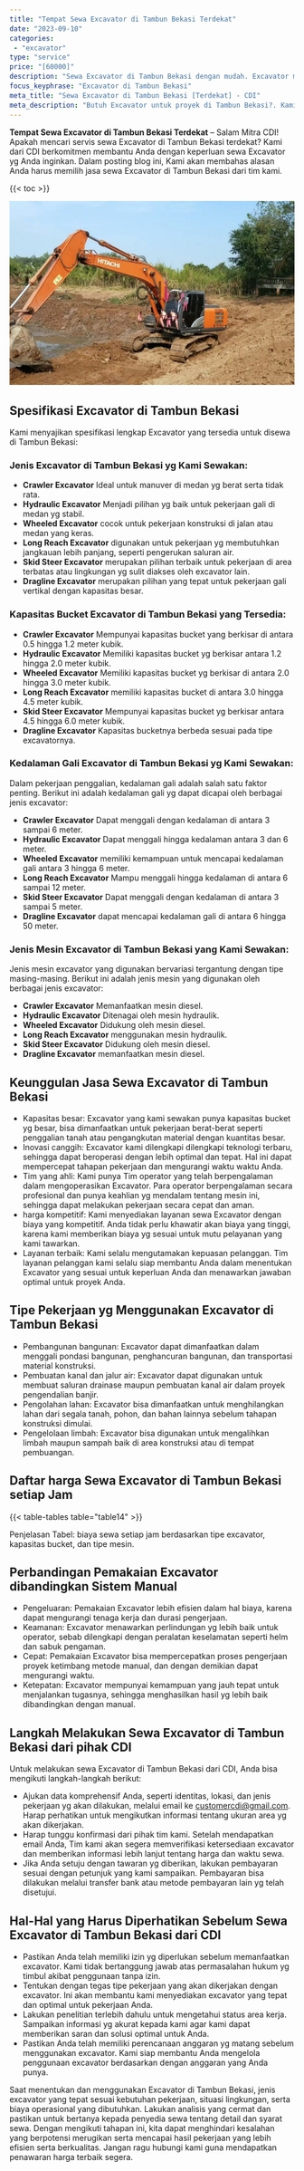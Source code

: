```yaml
---
title: "Tempat Sewa Excavator di Tambun Bekasi Terdekat"
date: "2023-09-10"
categories:
 - "excavator"
type: "service"
price: "[60000]"
description: "Sewa Excavator di Tambun Bekasi dengan mudah. Excavator menjadi pilihan utama kontraktor untuk mendukung kelancaran pekerjaan. Hubungi kami segera."
focus_keyphrase: "Excavator di Tambun Bekasi"
meta_title: "Sewa Excavator di Tambun Bekasi [Terdekat] - CDI"
meta_description: "Butuh Excavator untuk proyek di Tambun Bekasi?. Kami tawarkan Excavator berkualitas untuk menyelesaikan pekerjaan. Penawaran spesial minggu ini tersedia."
---
```


**Tempat Sewa Excavator di Tambun Bekasi Terdekat** – Salam Mitra CDI! Apakah mencari servis sewa Excavator di Tambun Bekasi terdekat? Kami dari CDI berkomitmen membantu Anda dengan keperluan sewa Excavator yg Anda inginkan. Dalam posting blog ini, Kami akan membahas alasan Anda harus memilih jasa sewa Excavator di Tambun Bekasi dari tim kami.

{{< toc >}}

![Tempat Sewa Excavator di Tambun Bekasi Terdekat](/images/excavator/excavator-25.jpg)

## Spesifikasi Excavator di Tambun Bekasi

Kami menyajikan spesifikasi lengkap Excavator yang tersedia untuk disewa di Tambun Bekasi:

### Jenis Excavator di Tambun Bekasi yg Kami Sewakan:

*   **Crawler Excavator** Ideal untuk manuver di medan yg berat serta tidak rata.
*   **Hydraulic Excavator** Menjadi pilihan yg baik untuk pekerjaan gali di medan yg stabil.
*   **Wheeled Excavator** cocok untuk pekerjaan konstruksi di jalan atau medan yang keras.
*   **Long Reach Excavator** digunakan untuk pekerjaan yg membutuhkan jangkauan lebih panjang, seperti pengerukan saluran air.
*   **Skid Steer Excavator** merupakan pilihan terbaik untuk pekerjaan di area terbatas atau lingkungan yg sulit diakses oleh excavator lain.
*   **Dragline Excavator** merupakan pilihan yang tepat untuk pekerjaan gali vertikal dengan kapasitas besar.

### Kapasitas Bucket Excavator di Tambun Bekasi yang Tersedia:

*   **Crawler Excavator** Mempunyai kapasitas bucket yang berkisar di antara 0.5 hingga 1.2 meter kubik.
*   **Hydraulic Excavator** Memiliki kapasitas bucket yg berkisar antara 1.2 hingga 2.0 meter kubik.
*   **Wheeled Excavator** Memiliki kapasitas bucket yg berkisar di antara 2.0 hingga 3.0 meter kubik.
*   **Long Reach Excavator** memiliki kapasitas bucket di antara 3.0 hingga 4.5 meter kubik.
*   **Skid Steer Excavator** Mempunyai kapasitas bucket yg berkisar antara 4.5 hingga 6.0 meter kubik.
*   **Dragline Excavator** Kapasitas bucketnya berbeda sesuai pada tipe excavatornya.

### Kedalaman Gali Excavator di Tambun Bekasi yg Kami Sewakan:

Dalam pekerjaan penggalian, kedalaman gali adalah salah satu faktor penting. Berikut ini adalah kedalaman gali yg dapat dicapai oleh berbagai jenis excavator:

*   **Crawler Excavator** Dapat menggali dengan kedalaman di antara 3 sampai 6 meter.
*   **Hydraulic Excavator** Dapat menggali hingga kedalaman antara 3 dan 6 meter.
*   **Wheeled Excavator** memiliki kemampuan untuk mencapai kedalaman gali antara 3 hingga 6 meter.
*   **Long Reach Excavator** Mampu menggali hingga kedalaman di antara 6 sampai 12 meter.
*   **Skid Steer Excavator** Dapat menggali dengan kedalaman di antara 3 sampai 5 meter.
*   **Dragline Excavator** dapat mencapai kedalaman gali di antara 6 hingga 50 meter.

### Jenis Mesin Excavator di Tambun Bekasi yang Kami Sewakan:

Jenis mesin excavator yang digunakan bervariasi tergantung dengan tipe masing-masing. Berikut ini adalah jenis mesin yang digunakan oleh berbagai jenis excavator:

*   **Crawler Excavator** Memanfaatkan mesin diesel.
*   **Hydraulic Excavator** Ditenagai oleh mesin hydraulik.
*   **Wheeled Excavator** Didukung oleh mesin diesel.
*   **Long Reach Excavator** menggunakan mesin hydraulik.
*   **Skid Steer Excavator** Didukung oleh mesin diesel.
*   **Dragline Excavator** memanfaatkan mesin diesel.

## Keunggulan Jasa Sewa Excavator di Tambun Bekasi

*   Kapasitas besar: Excavator yang kami sewakan punya kapasitas bucket yg besar, bisa dimanfaatkan untuk pekerjaan berat-berat seperti penggalian tanah atau pengangkutan material dengan kuantitas besar.
*   Inovasi canggih: Excavator kami dilengkapi dilengkapi teknologi terbaru, sehingga dapat beroperasi dengan lebih optimal dan tepat. Hal ini dapat mempercepat tahapan pekerjaan dan mengurangi waktu waktu Anda.
*   Tim yang ahli: Kami punya Tim operator yang telah berpengalaman dalam mengoperasikan Excavator. Para operator berpengalaman secara profesional dan punya keahlian yg mendalam tentang mesin ini, sehingga dapat melakukan pekerjaan secara cepat dan aman.
*   harga kompetitif: Kami menyediakan layanan sewa Excavator dengan biaya yang kompetitif. Anda tidak perlu khawatir akan biaya yang tinggi, karena kami memberikan biaya yg sesuai untuk mutu pelayanan yang kami tawarkan.
*   Layanan terbaik: Kami selalu mengutamakan kepuasan pelanggan. Tim layanan pelanggan kami selalu siap membantu Anda dalam menentukan Excavator yang sesuai untuk keperluan Anda dan menawarkan jawaban optimal untuk proyek Anda.

## Tipe Pekerjaan yg Menggunakan Excavator di Tambun Bekasi

*   Pembangunan bangunan: Excavator dapat dimanfaatkan dalam menggali pondasi bangunan, penghancuran bangunan, dan transportasi material konstruksi.
*   Pembuatan kanal dan jalur air: Excavator dapat digunakan untuk membuat saluran drainase maupun pembuatan kanal air dalam proyek pengendalian banjir.
*   Pengolahan lahan: Excavator bisa dimanfaatkan untuk menghilangkan lahan dari segala tanah, pohon, dan bahan lainnya sebelum tahapan konstruksi dimulai.
*   Pengelolaan limbah: Excavator bisa digunakan untuk mengalihkan limbah maupun sampah baik di area konstruksi atau di tempat pembuangan.

## Daftar harga Sewa Excavator di Tambun Bekasi setiap Jam

{{< table-tables table="table14" >}}

Penjelasan Tabel: biaya sewa setiap jam berdasarkan tipe excavator, kapasitas bucket, dan tipe mesin.

## Perbandingan Pemakaian Excavator dibandingkan Sistem Manual

*   Pengeluaran: Pemakaian Excavator lebih efisien dalam hal biaya, karena dapat mengurangi tenaga kerja dan durasi pengerjaan.
*   Keamanan: Excavator menawarkan perlindungan yg lebih baik untuk operator, sebab dilengkapi dengan peralatan keselamatan seperti helm dan sabuk pengaman.
*   Cepat: Pemakaian Excavator bisa mempercepatkan proses pengerjaan proyek ketimbang metode manual, dan dengan demikian dapat mengurangi waktu.
*   Ketepatan: Excavator mempunyai kemampuan yang jauh tepat untuk menjalankan tugasnya, sehingga menghasilkan hasil yg lebih baik dibandingkan dengan manual.

## Langkah Melakukan Sewa Excavator di Tambun Bekasi dari pihak CDI

Untuk melakukan sewa Excavator di Tambun Bekasi dari CDI, Anda bisa mengikuti langkah-langkah berikut:

*   Ajukan data komprehensif Anda, seperti identitas, lokasi, dan jenis pekerjaan yg akan dilakukan, melalui email ke customercdi@gmail.com. Harap perhatikan untuk mengikutkan informasi tentang ukuran area yg akan dikerjakan.
*   Harap tunggu konfirmasi dari pihak tim kami. Setelah mendapatkan email Anda, Tim kami akan segera memverifikasi ketersediaan excavator dan memberikan informasi lebih lanjut tentang harga dan waktu sewa.
*   Jika Anda setuju dengan tawaran yg diberikan, lakukan pembayaran sesuai dengan petunjuk yang kami sampaikan. Pembayaran bisa dilakukan melalui transfer bank atau metode pembayaran lain yg telah disetujui.

## Hal-Hal yang Harus Diperhatikan Sebelum Sewa Excavator di Tambun Bekasi dari CDI

*   Pastikan Anda telah memiliki izin yg diperlukan sebelum memanfaatkan excavator. Kami tidak bertanggung jawab atas permasalahan hukum yg timbul akibat penggunaan tanpa izin.
*   Tentukan dengan tegas tipe pekerjaan yang akan dikerjakan dengan excavator. Ini akan membantu kami menyediakan excavator yang tepat dan optimal untuk pekerjaan Anda.
*   Lakukan penelitian terlebih dahulu untuk mengetahui status area kerja. Sampaikan informasi yg akurat kepada kami agar kami dapat memberikan saran dan solusi optimal untuk Anda.
*   Pastikan Anda telah memiliki perencanaan anggaran yg matang sebelum menggunakan excavator. Kami siap membantu Anda mengelola penggunaan excavator berdasarkan dengan anggaran yang Anda punya.

Saat menentukan dan menggunakan Excavator di Tambun Bekasi, jenis excavator yang tepat sesuai kebutuhan pekerjaan, situasi lingkungan, serta biaya operasional yang dibutuhkan. Lakukan analisis yang cermat dan pastikan untuk bertanya kepada penyedia sewa tentang detail dan syarat sewa. Dengan mengikuti tahapan ini, kita dapat menghindari kesalahan yang berpotensi merugikan serta mencapai hasil pekerjaan yang lebih efisien serta berkualitas. Jangan ragu hubungi kami guna mendapatkan penawaran harga terbaik segera.